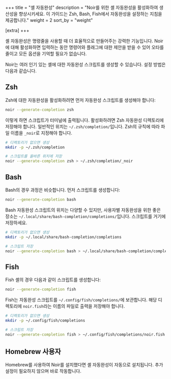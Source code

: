 +++
title = "셸 자동완성"
description = "Noir를 위한 셸 자동완성을 활성화하여 생산성을 향상시키세요. 이 가이드는 Zsh, Bash, Fish에서 자동완성을 설정하는 지침을 제공합니다."
weight = 2
sort_by = "weight"

[extra]
+++

셸 자동완성은 명령줄을 사용할 때 더 효율적으로 만들어주는 강력한 기능입니다. Noir에 대해 활성화하면 입력하는 동안 명령어와 플래그에 대한 제안을 받을 수 있어 오타를 줄이고 모든 옵션을 기억할 필요가 없습니다.

Noir는 여러 인기 있는 셸에 대한 자동완성 스크립트를 생성할 수 있습니다. 설정 방법은 다음과 같습니다.

## Zsh

Zsh에 대한 자동완성을 활성화하려면 먼저 자동완성 스크립트를 생성해야 합니다:

```bash
noir --generate-completion zsh
```

이렇게 하면 스크립트가 터미널에 출력됩니다. 활성화하려면 Zsh 자동완성 디렉토리에 저장해야 합니다. 일반적인 위치는 `~/.zsh/completion/`입니다. Zsh의 규칙에 따라 파일 이름을 `_noir`로 지정해야 합니다.

```bash
# 디렉토리가 없으면 생성
mkdir -p ~/.zsh/completion

# 스크립트를 올바른 위치에 저장
noir --generate-completion zsh > ~/.zsh/completion/_noir
```

## Bash

Bash의 경우 과정은 비슷합니다. 먼저 스크립트를 생성합니다:

```bash
noir --generate-completion bash
```

Bash 자동완성 스크립트의 위치는 다양할 수 있지만, 사용자별 자동완성을 위한 좋은 장소는 `~/.local/share/bash-completion/completions/`입니다. 스크립트를 거기에 저장하세요.

```bash
# 디렉토리가 없으면 생성
mkdir -p ~/.local/share/bash-completion/completions

# 스크립트 저장
noir --generate-completion bash > ~/.local/share/bash-completion/completions/noir
```

## Fish

Fish 셸의 경우 다음과 같이 스크립트를 생성합니다:

```bash
noir --generate-completion fish
```

Fish는 자동완성 스크립트를 `~/.config/fish/completions/`에 보관합니다. 해당 디렉토리에 `noir.fish`라는 이름의 파일로 출력을 저장해야 합니다.

```bash
# 디렉토리가 없으면 생성
mkdir -p ~/.config/fish/completions

# 스크립트 저장
noir --generate-completion fish > ~/.config/fish/completions/noir.fish
```

## Homebrew 사용자

Homebrew를 사용하여 Noir를 설치했다면 셸 자동완성이 자동으로 설치됩니다. 추가 설정이 필요하지 않으며 바로 작동합니다.